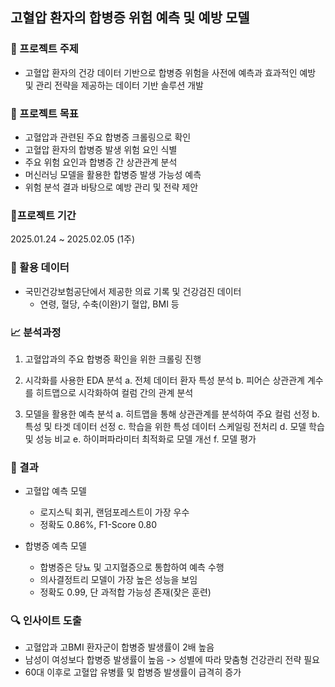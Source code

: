 ## 고혈압 환자의 합병증 위험 예측 및 예방 모델

### 🔬 프로젝트 주제
- 고혈압 환자의 건강 데이터 기반으로 합병증 위험을 사전에 예측과 효과적인 예방 및 관리 전략을 제공하는 데이터 기반 솔루션 개발

### 🎯 프로젝트 목표
- 고혈압과 관련된 주요 합병증 크롤링으로 확인
- 고혈압 환자의 합병증 발생 위험 요인 식별
- 주요 위험 요인과 합병증 간 상관관계 분석
- 머신러닝 모델을 활용한 합병증 발생 가능성 예측
- 위험 분석 결과 바탕으로 예방 관리 및 전략 제안

### 📆프로젝트 기간
2025.01.24 ~ 2025.02.05 (1주)

### 📝 활용 데이터
- 국민건강보험공단에서 제공한 의료 기록 및 건강검진 데이터
  -  연령, 혈당, 수축(이완)기 혈압, BMI 등
 
### 📈 분석과정
1. 고혈압과의 주요 합병증 확인을 위한 크롤링 진행
2. 시각화를 사용한 EDA 분석
  a.  전체 데이터 환자 특성 분석
  b. 피어슨 상관관계 계수를 히트맵으로 시각화하여 컬럼 간의 관계 분석

3. 모델을 활용한 예측 분석
  a. 히트맵을 통해 상관관계를 분석하여 주요 컬럼 선정
  b. 특성 및 타겟 데이터 선정
  c. 학습을 위한 특성 데이터 스케일링 전처리
  d. 모델 학습 및 성능 비교
  e. 하이퍼파라미터 최적화로 모델 개선
  f. 모델 평가

### 🏁 결과
- 고혈압 예측 모델
  - 로지스틱 회귀, 랜덤포레스트이 가장 우수
  - 정확도 0.86%, F1-Score 0.80

- 합병증 예측 모델
  - 합병증은 당뇨 및 고지혈증으로 통합하여 예측 수행
  - 의사결정트리 모델이 가장 높은 성능을 보임
  - 정확도 0.99, 단 과적합 가능성 존재(잦은 훈련)

### 🔍 인사이트 도출
- 고혈압과 고BMI 환자군이 합병증 발생률이 2배 높음
- 남성이 여성보다 합병증 발생률이 높음 -> 성별에 따라 맞춤형 건강관리 전략 필요
- 60대 이후로 고혈압 유병률 및 합병증 발생률이 급격히 증가
